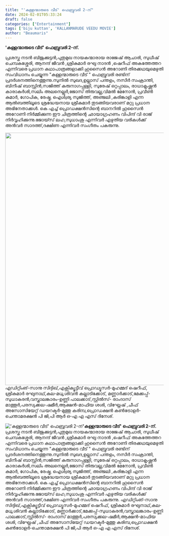 ```yaml
---
title: "'കള്ളന്മാരുടെ വീട്' ഫെബ്രുവരി 2-ന്"
date: 2024-02-01T05:33:24
draft: false
categories: ["Entertainment"]
tags: ['biju kuttan', 'KALLANMARUDE VEEDU MOVIE']
author: "Beaumaris"
---
```


<strong>'കള്ളന്മാരുടെ വീട്' ഫെബ്രുവരി 2-ന്.</strong>

പ്രശസ്ത നടൻ ബിജുക്കുട്ടൻ,പുതുമുഖ നായകന്മാരായ രാജേഷ് ആചാരി, സുധീഷ് ചെമ്പകശ്ശേരി, ആനന്ദ് ജീവൻ ,ശ്രീകുമാർ രഘു നാദൻ ,ഷെറീഫ് അകത്തേത്തറ എന്നിവരെ പ്രധാന കഥാപാത്രങ്ങളാക്കി ഹുസൈൻ അറോണി തിരക്കഥയുമെഴുതി സംവിധാനം ചെയ്യുന്ന "കള്ളന്മാരുടെ വീട് " ഫെബ്രുവരി രണ്ടിന് പ്രദർശനത്തിനെത്തുന്നു.സുനിൽ സുഖദ,ഉല്ലാസ് പന്തളം, നസീർ സംക്രാന്തി, ബിനീഷ് ബാസ്റ്റിൻ,സജിത്ത് കരുനാഗപ്പള്ളി, സുരേഷ് ഒറ്റപ്പാലം, രാധാകൃഷ്ണൻ കാരാകുർശി,സലിം അലനെല്ലൂർ,ജോസ് തിരുവല്ല,വിമൽ മേനോൻ, പ്രവീൺ കുമാർ, ഗോപിക, രേഷ്മ, ഐശ്വര്യ സുജിത്ത്, അഞ്ജലി ,കരിങ്കാളി എന്ന ആൽബത്തിലൂടെ ശ്രദ്ധേയനായ ശ്രീകുമാർ തുടങ്ങിയവരാണ് മറ്റു പ്രധാന അഭിനേതാക്കൾ. കെ എച്ച് പ്രൊഡക്ഷൻസിന്റെ ബാനറിൽ ഹുസൈൻ അറോണി നിർമ്മിക്കുന്ന ഈ ചിത്രത്തിന്റെ ഛായാഗ്രഹണം വിപിന്ദ് വി രാജ് നിർവ്വഹിക്കുന്നു.ജോയ്സ് ലഹ,സുധാംശു എന്നിവർ എഴുതിയ വരികൾക്ക് അൻവർ സാദത്ത്,ദക്ഷിണ എന്നിവർ സംഗീതം പകരുന്നു.

<img class="size-full wp-image-440504 aligncenter" src="https://cdn.boolokam.com/articles/2024/02/ww.jpg" alt="" width="720" height="804" />എഡിറ്റിംങ്-സാനു സിദ്ദിഖ്,എക്സിക്യൂട്ടീവ് പ്രൊഡ്യൂസർ-മുഹമ്മദ് ഷെറീഫ്, ശ്രീകുമാർ രഘുനാഥ്,കല-മധു,ശിവൻ കല്ലാടിക്കോട്, മണ്ണാർക്കാട്,മേക്കപ്പ്-സുധാകരൻ,വസ്ത്രാലങ്കാരം-ഉണ്ണി പാലക്കാട്,സ്റ്റിൽസ്- രാംദാസ് മാത്തൂർ,പരസ്യക്കല-ഷമീർ,ആക്ഷൻ-മാഫിയ ശശി, വിഘ്നേഷ് ,ചീഫ് അസോസിയേറ്റ് ഡയറക്ടർ-മുത്തു കരിമ്പ,പ്രൊഡക്ഷൻ കൺട്രോളർ-ചെന്താമരക്ഷൻ പി ജി,പി ആർ ഒ-എ എ എസ് ദിനേശ്.


!['കള്ളന്മാരുടെ വീട്' ഫെബ്രുവരി 2-ന്](https://cdn.boolokam.com/articles/2024/02/ww.jpg)**'കള്ളന്മാരുടെ വീട്' ഫെബ്രുവരി 2-ന്.** പ്രശസ്ത നടൻ ബിജുക്കുട്ടൻ,പുതുമുഖ നായകന്മാരായ രാജേഷ് ആചാരി, സുധീഷ് ചെമ്പകശ്ശേരി, ആനന്ദ് ജീവൻ ,ശ്രീകുമാർ രഘു നാദൻ ,ഷെറീഫ് അകത്തേത്തറ എന്നിവരെ പ്രധാന കഥാപാത്രങ്ങളാക്കി ഹുസൈൻ അറോണി തിരക്കഥയുമെഴുതി സംവിധാനം ചെയ്യുന്ന "കള്ളന്മാരുടെ വീട് " ഫെബ്രുവരി രണ്ടിന് പ്രദർശനത്തിനെത്തുന്നു.സുനിൽ സുഖദ,ഉല്ലാസ് പന്തളം, നസീർ സംക്രാന്തി, ബിനീഷ് ബാസ്റ്റിൻ,സജിത്ത് കരുനാഗപ്പള്ളി, സുരേഷ് ഒറ്റപ്പാലം, രാധാകൃഷ്ണൻ കാരാകുർശി,സലിം അലനെല്ലൂർ,ജോസ് തിരുവല്ല,വിമൽ മേനോൻ, പ്രവീൺ കുമാർ, ഗോപിക, രേഷ്മ, ഐശ്വര്യ സുജിത്ത്, അഞ്ജലി ,കരിങ്കാളി എന്ന ആൽബത്തിലൂടെ ശ്രദ്ധേയനായ ശ്രീകുമാർ തുടങ്ങിയവരാണ് മറ്റു പ്രധാന അഭിനേതാക്കൾ. കെ എച്ച് പ്രൊഡക്ഷൻസിന്റെ ബാനറിൽ ഹുസൈൻ അറോണി നിർമ്മിക്കുന്ന ഈ ചിത്രത്തിന്റെ ഛായാഗ്രഹണം വിപിന്ദ് വി രാജ് നിർവ്വഹിക്കുന്നു.ജോയ്സ് ലഹ,സുധാംശു എന്നിവർ എഴുതിയ വരികൾക്ക് അൻവർ സാദത്ത്,ദക്ഷിണ എന്നിവർ സംഗീതം പകരുന്നു. എഡിറ്റിംങ്-സാനു സിദ്ദിഖ്,എക്സിക്യൂട്ടീവ് പ്രൊഡ്യൂസർ-മുഹമ്മദ് ഷെറീഫ്, ശ്രീകുമാർ രഘുനാഥ്,കല-മധു,ശിവൻ കല്ലാടിക്കോട്, മണ്ണാർക്കാട്,മേക്കപ്പ്-സുധാകരൻ,വസ്ത്രാലങ്കാരം-ഉണ്ണി പാലക്കാട്,സ്റ്റിൽസ്- രാംദാസ് മാത്തൂർ,പരസ്യക്കല-ഷമീർ,ആക്ഷൻ-മാഫിയ ശശി, വിഘ്നേഷ് ,ചീഫ് അസോസിയേറ്റ് ഡയറക്ടർ-മുത്തു കരിമ്പ,പ്രൊഡക്ഷൻ കൺട്രോളർ-ചെന്താമരക്ഷൻ പി ജി,പി ആർ ഒ-എ എ എസ് ദിനേശ്.

